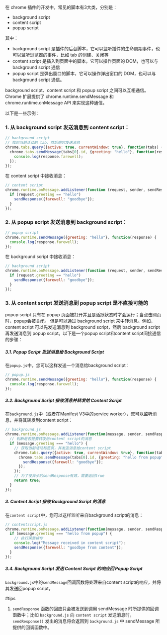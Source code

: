 在 chrome 插件的开发中，常见的脚本有3大类，分别是：
- background script
- content script
- popup script

其中：
- background script 是插件的后台脚本，它可以监听插件的生命周期事件，也可以监听浏览器的事件，比如 tab 的创建、关闭等
- content script 是插入到页面中的脚本，它可以操作页面的 DOM，也可以与 background script 通信
- popup script 是弹出窗口的脚本，它可以操作弹出窗口的 DOM，也可以与 background script 通信。

background script、content script 和 popup script 之间可以互相通信。Chrome 扩展提供了 chrome.runtime.sendMessage 和 chrome.runtime.onMessage API 来实现这种通信。

以下是一些示例：

### 1. 从 background script 发送消息到 content script：
```javascript
// background script
// 找到当前活动的 tab，然后向它发送消息
chrome.tabs.query({active: true, currentWindow: true}, function(tabs) {
  chrome.tabs.sendMessage(tabs[0].id, {greeting: "hello"}, function(response) {
    console.log(response.farewell);
  });
});
```

在 content script 中接收消息：
```javascript
// content script
chrome.runtime.onMessage.addListener(function (request, sender, sendResponse) {
  if (request.greeting == "hello")
    sendResponse({farewell: "goodbye"});
  }
});
```

### 2. 从 popup script 发送消息到 background script：
```javascript
// popup script
chrome.runtime.sendMessage({greeting: "hello"}, function(response) {
  console.log(response.farewell);
});
```

在 background script 中接收消息：
```javascript
// background script
chrome.runtime.onMessage.addListener(function (request, sender, sendResponse) {
  if (request.greeting == "hello")
    sendResponse({farewell: "goodbye"});
  }
});
```

### 3. 从 content script 发送消息到 popup script 是不直接可能的
popup script 只有在 popup 页面被打开并且是活跃状态时才会运行；当点击网页时，popup会被关闭。
但是可以通过 background script 来中转消息。例如，content script 可以先发送消息到 background script，然后 background script 再发送消息到 popup script。以下是一个popup script和content script间接通信的步骤：

##### 3.1. Popup Script 发送消息给 Background Script
在`popup.js`中，您可以这样发送一个消息给background script：

```javascript
// popup.js
chrome.runtime.sendMessage({greeting: "hello"}, function(response) {
  console.log(response.farewell);
});
```

##### 3.2. Background Script 接收消息并转发给 Content Script

在`background.js`中（或者在Manifest V3中的service worker），您可以监听消息，并将其转发到content script：

```javascript
// background.js
chrome.runtime.onMessage.addListener(function(message, sender, sendResponse) {
  // 判断是否是要转发给content script的消息
  if (message.greeting === "hello") {
    // 获取当前活动标签页，并发送消息给content script
    chrome.tabs.query({active: true, currentWindow: true}, function(tabs) {
      chrome.tabs.sendMessage(tabs[0].id, {greeting: "hello from popup"}, function(response) {
        sendResponse({farewell: "goodbye"});
      });
    });
    // 为了使异步的sendResponse有效，需要返回true
    return true;
  }
});
```

##### 3. Content Script 接收 Background Script 的消息

在`content script`中，您可以这样监听来自background script的消息：

```javascript
// contentscript.js
chrome.runtime.onMessage.addListener(function(message, sender, sendResponse) {
  if (message.greeting === "hello from popup") {
    // 执行某些操作
    console.log("Message received in content script");
    sendResponse({farewell: "goodbye from content"});
  }
});
```

##### 3.4. Background Script 发送 Content Script 的响应回 Popup Script

`background.js`中的`sendMessage`回调函数将处理来自content script的响应，并将其发送回popup script。


#tips 
1. `sendResponse` 函数的回应只会被发送到调用 sendMessage 时所提供的回调函数中；比如 `background.js` 向 `content script` 发送消息时，`sendResponse()` 发出的消息将会返回到 `background.js` 中 sendMessage 所提供的回调函数中。